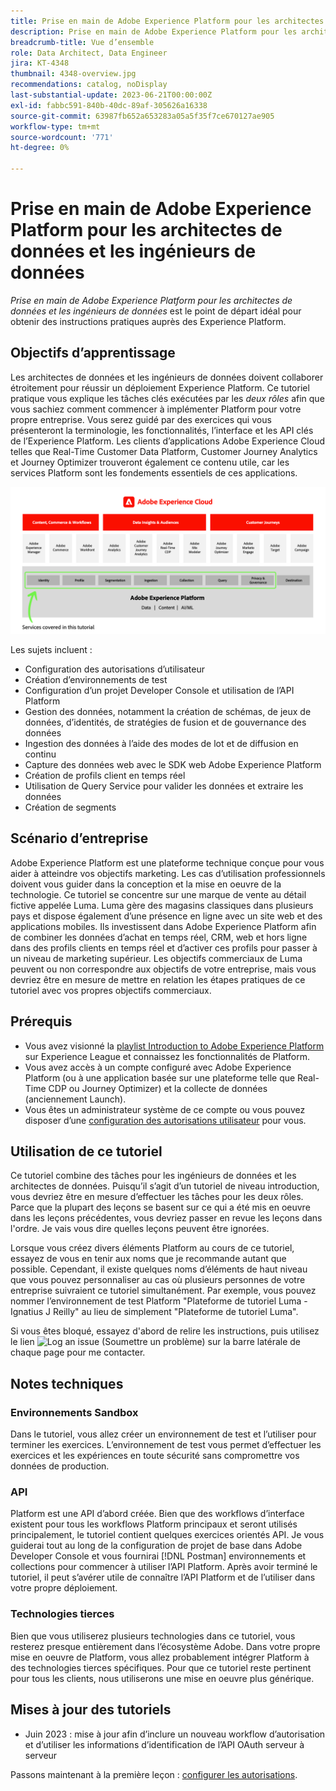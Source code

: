 ```yaml
---
title: Prise en main de Adobe Experience Platform pour les architectes de données et les ingénieurs de données
description: Prise en main de Adobe Experience Platform pour les architectes de données et les ingénieurs de données.
breadcrumb-title: Vue d’ensemble
role: Data Architect, Data Engineer
jira: KT-4348
thumbnail: 4348-overview.jpg
recommendations: catalog, noDisplay
last-substantial-update: 2023-06-21T00:00:00Z
exl-id: fabbc591-840b-40dc-89af-305626a16338
source-git-commit: 63987fb652a653283a05a5f35f7ce670127ae905
workflow-type: tm+mt
source-wordcount: '771'
ht-degree: 0%

---
```


# Prise en main de Adobe Experience Platform pour les architectes de données et les ingénieurs de données

<!--5min-->

_Prise en main de Adobe Experience Platform pour les architectes de données et les ingénieurs de données_ est le point de départ idéal pour obtenir des instructions pratiques auprès des Experience Platform.


<!--How do we address ETL-->

## Objectifs d’apprentissage

Les architectes de données et les ingénieurs de données doivent collaborer étroitement pour réussir un déploiement Experience Platform. Ce tutoriel pratique vous explique les tâches clés exécutées par les _deux rôles_ afin que vous sachiez comment commencer à implémenter Platform pour votre propre entreprise. Vous serez guidé par des exercices qui vous présenteront la terminologie, les fonctionnalités, l’interface et les API clés de l’Experience Platform. Les clients d’applications Adobe Experience Cloud telles que Real-Time Customer Data Platform, Customer Journey Analytics et Journey Optimizer trouveront également ce contenu utile, car les services Platform sont les fondements essentiels de ces applications.

![Adobe Experience Cloud marketing présentant les services Platform couverts dans ce tutoriel : identité, profil, segmentation, ingestion, requête et gouvernance](assets/marketecture.png)

Les sujets incluent :

* Configuration des autorisations d’utilisateur
* Création d’environnements de test
* Configuration d’un projet Developer Console et utilisation de l’API Platform
* Gestion des données, notamment la création de schémas, de jeux de données, d’identités, de stratégies de fusion et de gouvernance des données
* Ingestion des données à l’aide des modes de lot et de diffusion en continu
* Capture des données web avec le SDK web Adobe Experience Platform
* Création de profils client en temps réel
* Utilisation de Query Service pour valider les données et extraire les données
* Création de segments

## Scénario d’entreprise

Adobe Experience Platform est une plateforme technique conçue pour vous aider à atteindre vos objectifs marketing. Les cas d’utilisation professionnels doivent vous guider dans la conception et la mise en oeuvre de la technologie. Ce tutoriel se concentre sur une marque de vente au détail fictive appelée Luma. Luma gère des magasins classiques dans plusieurs pays et dispose également d’une présence en ligne avec un site web et des applications mobiles. Ils investissent dans Adobe Experience Platform afin de combiner les données d’achat en temps réel, CRM, web et hors ligne dans des profils clients en temps réel et d’activer ces profils pour passer à un niveau de marketing supérieur. Les objectifs commerciaux de Luma peuvent ou non correspondre aux objectifs de votre entreprise, mais vous devriez être en mesure de mettre en relation les étapes pratiques de ce tutoriel avec vos propres objectifs commerciaux.

## Prérequis

* Vous avez visionné la [playlist Introduction to Adobe Experience Platform](https://experienceleague.adobe.com/fr/playlists/experience-platform-introduction) sur Experience League et connaissez les fonctionnalités de Platform.
* Vous avez accès à un compte configuré avec Adobe Experience Platform (ou à une application basée sur une plateforme telle que Real-Time CDP ou Journey Optimizer) et la collecte de données (anciennement Launch).
* Vous êtes un administrateur système de ce compte ou vous pouvez disposer d’une [configuration des autorisations utilisateur](configure-permissions.md) pour vous.

## Utilisation de ce tutoriel

Ce tutoriel combine des tâches pour les ingénieurs de données et les architectes de données. Puisqu’il s’agit d’un tutoriel de niveau introduction, vous devriez être en mesure d’effectuer les tâches pour les deux rôles. Parce que la plupart des leçons se basent sur ce qui a été mis en oeuvre dans les leçons précédentes, vous devriez passer en revue les leçons dans l&#39;ordre. Je vais vous dire quelles leçons peuvent être ignorées.

Lorsque vous créez divers éléments Platform au cours de ce tutoriel, essayez de vous en tenir aux noms que je recommande autant que possible. Cependant, il existe quelques noms d’éléments de haut niveau que vous pouvez personnaliser au cas où plusieurs personnes de votre entreprise suivraient ce tutoriel simultanément. Par exemple, vous pouvez nommer l’environnement de test Platform &quot;Plateforme de tutoriel Luma - Ignatius J Reilly&quot; au lieu de simplement &quot;Plateforme de tutoriel Luma&quot;.

Si vous êtes bloqué, essayez d&#39;abord de relire les instructions, puis utilisez le lien ![Log an issue](https://experienceleague.adobe.com/assets/img/feedback.svg?lang=fr) (Soumettre un problème) sur la barre latérale de chaque page pour me contacter.

## Notes techniques

### Environnements Sandbox

Dans le tutoriel, vous allez créer un environnement de test et l’utiliser pour terminer les exercices. L’environnement de test vous permet d’effectuer les exercices et les expériences en toute sécurité sans compromettre vos données de production.

### API

Platform est une API d’abord créée. Bien que des workflows d’interface existent pour tous les workflows Platform principaux et seront utilisés principalement, le tutoriel contient quelques exercices orientés API. Je vous guiderai tout au long de la configuration de projet de base dans Adobe Developer Console et vous fournirai [!DNL Postman] environnements et collections pour commencer à utiliser l’API Platform. Après avoir terminé le tutoriel, il peut s’avérer utile de connaître l’API Platform et de l’utiliser dans votre propre déploiement.

### Technologies tierces

Bien que vous utiliserez plusieurs technologies dans ce tutoriel, vous resterez presque entièrement dans l’écosystème Adobe. Dans votre propre mise en oeuvre de Platform, vous allez probablement intégrer Platform à des technologies tierces spécifiques. Pour que ce tutoriel reste pertinent pour tous les clients, nous utiliserons une mise en oeuvre plus générique.

## Mises à jour des tutoriels

* Juin 2023 : mise à jour afin d’inclure un nouveau workflow d’autorisation et d’utiliser les informations d’identification de l’API OAuth serveur à serveur


Passons maintenant à la première leçon : [configurer les autorisations](configure-permissions.md).
